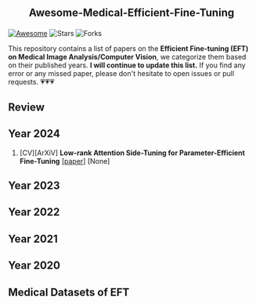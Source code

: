 ## <p align=center>Awesome-Medical-Efficient-Fine-Tuning</p>
[![Awesome](https://awesome.re/badge.svg)](https://awesome.re) ![Stars](https://img.shields.io/github/stars/ChandlerBang/Awesome-Medical-Efficient-Fine-Tuning?color=yellow)  ![Forks](https://img.shields.io/github/forks/ChandlerBang/Awesome-Medical-Efficient-Fine-Tuning?color=blue&label=Fork)

This repository contains a list of papers on the **Efficient Fine-tuning (EFT) on Medical Image Analysis/Computer Vision**, we categorize them based on their published years.
**I will continue to update this list.** If you find any error or any missed paper, please don't hesitate to open issues or pull requests. 💗💗💗

## Review

## Year 2024
1. [CV][ArXiV] **Low-rank Attention Side-Tuning for Parameter-Efficient Fine-Tuning** [[paper]](https://arxiv.org/pdf/2402.04009) [None]
   
## Year 2023


## Year 2022

## Year 2021

## Year 2020

## Medical Datasets of EFT
